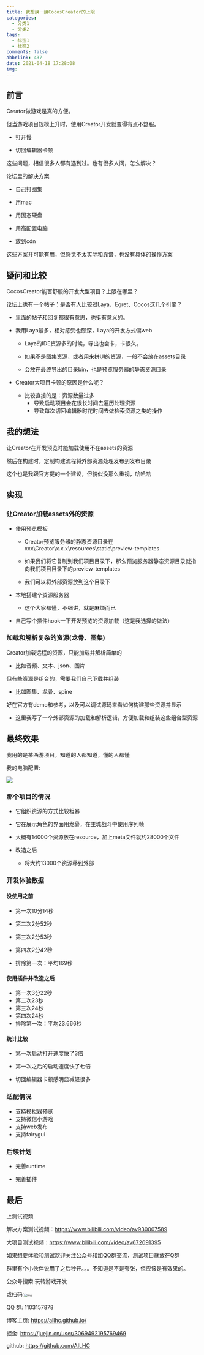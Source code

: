 ```yaml
---
title: 我想摸一摸CocosCreator的上限
categories:
  - 分类1
  - 分类2
tags:
  - 标签1
  - 标签2
comments: false
abbrlink: 437
date: 2021-04-18 17:28:08
img:
---
```


## 前言

Creator做游戏是真的方便。

但当游戏项目规模上升时，使用Creator开发就变得有点不舒服。

- 打开慢

- 切回编辑器卡顿

这些问题，相信很多人都有遇到过。也有很多人问，怎么解决？

论坛里的解决方案

- 自己打图集

- 用mac

- 用固态硬盘

- 用高配置电脑

- 放到cdn

这些方案并可能有用，但感觉不太实际和靠谱，也没有具体的操作方案

## 疑问和比较

CocosCreator能否舒服的开发大型项目？上限在哪里？

论坛上也有一个帖子：是否有人比较过Laya、Egret、Cocos这几个引擎？

- 里面的帖子和回复都很有意思，也挺有意义的。

- 我用Laya最多，相对感受也颇深，Laya的开发方式偏web

  - Laya的IDE资源多的时候，导出也会卡，卡很久。

  - 如果不是图集资源，或者用来拼UI的资源，一般不会放在assets目录

  - 会放在最终导出的目录bin，也是预览服务器的静态资源目录

- Creator大项目卡顿的原因是什么呢？

  - 比较直接的是：资源数量过多
    - 导致启动项目会花很长时间去遍历处理资源
    - 导致每次切回编辑器时花时间去做检索资源之类的操作

## 我的想法

让Creator在开发预览时能加载使用不在assets的资源

然后在构建时，定制构建流程将外部资源处理发布到发布目录

这个也是我跟官方提的一个建议，但貌似没那么重视，哈哈哈

## 实现

### 让Creator加载assets外的资源

- 使用预览模板

  - Creator预览服务器的静态资源目录在xxx\Creator\x.x.x\resources\static\preview-templates

  - 如果我们将它复制到我们项目目录下，那么预览服务器静态资源目录就指向我们项目目录下的preview-templates

  - 我们可以将外部资源放到这个目录下

- 本地搭建个资源服务器

  - 这个大家都懂，不细讲，就是麻烦而已
  
- 自己写个插件hook一下开发预览的资源加载（这是我选择的做法）

### 加载和解析复杂的资源(龙骨、图集)

Creator加载远程的资源，只能加载并解析简单的

- 比如音频、文本、json、图片

但有些资源是组合的，需要我们自己下载并组装

- 比如图集、龙骨、spine

好在官方有demo和参考，以及可以调试源码来看如何构建那些资源并显示

- 这里我写了一个外部资源的加载和解析逻辑，方便加载和组装这些组合型资源

## 最终效果

我用的是某西游项目，知道的人都知道，懂的人都懂

我的电脑配置:

![](https://cdn.jsdelivr.net/gh/ailhc/picture/img/电脑配置.jpg)

### 那个项目的情况

- 它组织资源的方式比较粗暴

- 它在展示角色的界面用龙骨，在主城战斗中使用序列帧

- 大概有14000个资源放在resource，加上meta文件就约28000个文件

- 改造之后
  - 将大约13000个资源移到外部

### 开发体验数据

#### 没使用之前

- 第一次10分14秒

- 第二次2分52秒

- 第三次2分53秒

- 第四次2分42秒

- 排除第一次：平均169秒

#### 使用插件并改造之后

- 第一次3分22秒
- 第二次23秒
- 第三次24秒
- 第四次24秒
- 排除第一次：平均23.666秒

#### 统计比较

- 第一次启动打开速度快了3倍

- 第一次之后的启动速度快了七倍

- 切回编辑器卡顿感明显减轻很多

### 适配情况

* 支持模拟器预览
* 支持微信小游戏
* 支持web发布
* 支持fairygui

### 后续计划

* 完善runtime

* 完善插件

## 最后

上测试视频

解决方案测试视频：https://www.bilibili.com/video/av930007589

大项目测试视频：https://www.bilibili.com/video/av672691395

如果想要体验和测试欢迎关注公众号和加QQ群交流，测试项目就放在Q群

群里有个小伙伴说用了之后秒开。。。不知道是不是夸张，但应该是有效果的。

公众号搜索:玩转游戏开发


或扫码:<img src="https://p3-juejin.byteimg.com/tos-cn-i-k3u1fbpfcp/abd0c14c9c954e56af20adb71fa00da9~tplv-k3u1fbpfcp-zoom-1.image" alt="img" style="zoom:50%;" />



QQ 群: 1103157878



博客主页: https://ailhc.github.io/



掘金: https://juejin.cn/user/3069492195769469



github: https://github.com/AILHC

